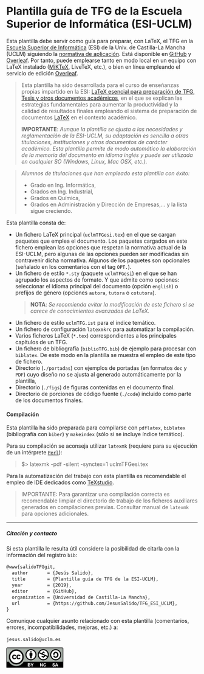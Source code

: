 # Plantilla guía de TFG de la Escuela Superior de Informática (ESI-UCLM)

Esta plantilla debe servir como guía para preparar, con LaTeX, el TFG en la [Escuela Superior de Informática](http://webpub.esi.uclm.es/) (ESI) de la Univ. de Castilla-La Mancha (UCLM) siguiendo la [normativa de aplicación](https://pruebasaluuclm.sharepoint.com/sites/esicr/tfg/SitePages/Inicio.aspx). Está disponible en [GitHub](https://github.com/JesusSalido/TFG_ESI_UCLM)  y [Overleaf](https://www.overleaf.com/latex/templates/plantilla-de-tfg-escuela-superior-de-informatica-uclm/phjgscmfqtsw). Por tanto, puede emplearse tanto en modo local en un equipo con LaTeX instalado ([MiKTeX](https://miktex.org/), LiveTeX, etc.), o bien en línea empleando el servicio de edición [Overleaf](https://www.overleaf.com/latex/templates/plantilla-de-tfg-escuela-superior-de-informatica-uclm/phjgscmfqtsw).

> Esta plantilla ha sido desarrollada para el curso de enseñanzas propias impartido en la ESI: [LaTeX esencial para preparación de TFG, Tesis y otros documentos académicos](http://visilab.etsii.uclm.es/?page_id=1468), en el que se explican las estrategias fundamentales para aumentar la productividad y la calidad de resultados finales empleando el sistema de preparación de documentos [LaTeX](https://www.latex-project.org/) en el contexto académico.
>
> __IMPORTANTE__: 
>_Aunque la plantilla se ajusta a las necesidades y reglamentación de la ESI-UCLM, su adaptación es sencilla a otras titulaciones, instituciones y otros documentos de carácter académico. Esta plantilla permite de modo automático la elaboración de la memoria del documento en idioma inglés y puede ser utilizada en cualquier SO (Windows, Linux, Mac OSX, etc.)._

>_Alumnos de titulaciones que han empleado esta plantilla con éxito:_
> - Grado en Ing. Informática,
> - Grados en Ing. Industrial,
> - Grados en Química,
> - Grados en Administración y Dirección de Empresas,... y la lista sigue creciendo.

Esta plantilla consta de:
  - Un fichero LaTeX principal (``uclmTFGesi.tex``) en el que se cargan paquetes que emplea el documento. Los paquetes cargados en este fichero emplean las opciones que respetan la normativa actual de la ESI-UCLM, pero algunas de las opciones pueden ser modificadas sin contravenir dicha normativa. Algunos de los paquetes son opcionales (señalado en los comentarios con el tag `OPT.`).
  - Un fichero de estilo ``*.sty`` (paquete `uclmTFGesi`) en el que se han agrupado los aspectos de formato. Y que admite como opciones: seleccionar el idioma principal del documento (opción `english`) o prefijos de género (opciones `autora`, `tutora` o `cotutora`).
    > __NOTA__: _Se recomienda evitar la modificación de este fichero si se carece de conocimientos avanzados de LaTeX._ 
  - Un fichero de estilo ``uclmTFG.ist`` para el índice temático.
  - Un fichero de configuración ``latexmkrc`` para automatizar la compilación.
  - Varios ficheros LaTeX (``*.tex``) correspondientes a los principales capítulos de un TFG.
  - Un fichero de bibliografía (``biblioTFG.bib``) de ejemplo para procesar con  ``biblatex``. De este modo en la plantilla se muestra el empleo de este tipo de fichero.
  - Directorio (``./portadas``) con ejemplos de portadas (en formatos ``doc`` y ``PDF``) cuyo diseño no se ajusta al generado automáticamente por la plantilla,
  - Directorio (``./figs``) de figuras contenidas en el documento final.
  - Directorio de porciones de código fuente (``./code``) incluido como parte de los documentos finales.

#### Compilación 

Esta plantilla ha sido preparada para compilarse con `pdflatex`, `biblatex` (bibliografía con `biber`) y `makeindex` (sólo si se incluye índice temático).

Para su compilación se aconseja utilizar `latexmk` (requiere para su ejecución de un intérprete [`Perl`](http://strawberryperl.com/)):

> \$> latexmk -pdf -silent -synctex=1 uclmTFGesi.tex

Para la automatización del trabajo con esta plantilla es recomendable el empleo de IDE dedicados como [TeXstudio](https://www.texstudio.org/).

> IMPORTANTE: Para garantizar una compilación correcta es recomendable limpiar el directorio de trabajo de los ficheros auxiliares generados en compilaciones previas. Consultar manual de `latexmk` para opciones adicionales.
-----
##### Citación y contacto

Si esta plantilla le resulta útil considere la posibilidad de citarla con la información del registro `bib`:

```
@www{salidoTFGgit,
  author       = {Jesús Salido},
  title        = {Plantilla guía de TFG de la ESI-UCLM},
  year         = {2019},
  editor       = {GitHub},
  organization = {Universidad de Castilla-La Mancha},
  url          = {https://github.com/JesusSalido/TFG_ESI_UCLM},
}
```

Comunique cualquier asunto relacionado con esta plantilla (comentarios, errores, incompatibilidades, mejoras, etc.) a:

`jesus.salido@uclm.es`

<img src="./figs/by-nc-sa.png" width="150">
